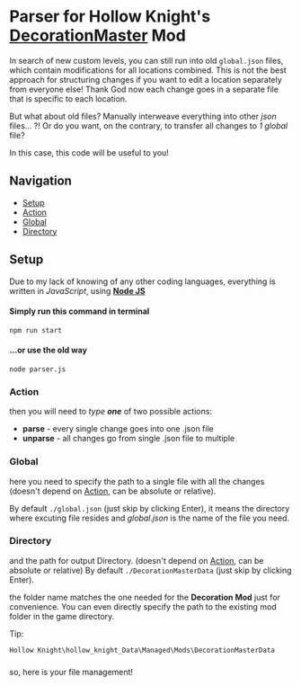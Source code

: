 # Parser for Hollow Knight's [DecorationMaster](https://github.com/a2659802/HollowKnight.Decoration) Mod
In search of new custom levels, you can still run into old `global.json` files, which contain modifications for all locations combined. This is not the best approach for structuring changes if you want to edit a location separately from everyone else! Thank God now each change goes in a separate file that is specific to each location.

But what about old files? Manually interweave everything into other *json* files... ?! Or do you want, on the contrary, to transfer all changes to *1 global* file?

In this case, this code will be useful to you!

## Navigation
- [Setup](#setup)
 - [Action](#action)
 - [Global](#global)
 - [Directory](#directory)
## Setup
Due to my lack of knowing of any other coding languages, everything is written in *JavaScript*, using **[Node JS](https://nodejs.org/)**

#### Simply run this command in terminal
```
npm run start
```
#### ...or use the old way
```
node parser.js
```
### Action
then you will need to *type* ***one*** of two possible actions:
 - **parse** - every single change goes into one .json file
 - **unparse** - all changes go from single .json file to multiple
### Global
here you need to specify the path to a single file with all the changes (doesn't depend on [Action](#action), can be absolute or relative).

By default `./global.json` (just skip by clicking Enter), it means the directory where excuting file resides and *global.json* is the name of the file you need.
### Directory
and the path for output Directory. (doesn't depend on [Action](#action), can be absolute or relative)
By default `./DecorationMasterData` (just skip by clicking Enter).

the folder name matches the one needed for the **Decoration Mod** just for convenience. You can even directly specify the path to the existing mod folder in the game directory.

Tip:
```
Hollow Knight\hollow_knight_Data\Managed\Mods\DecorationMasterData
```
###
so, here is your file management!